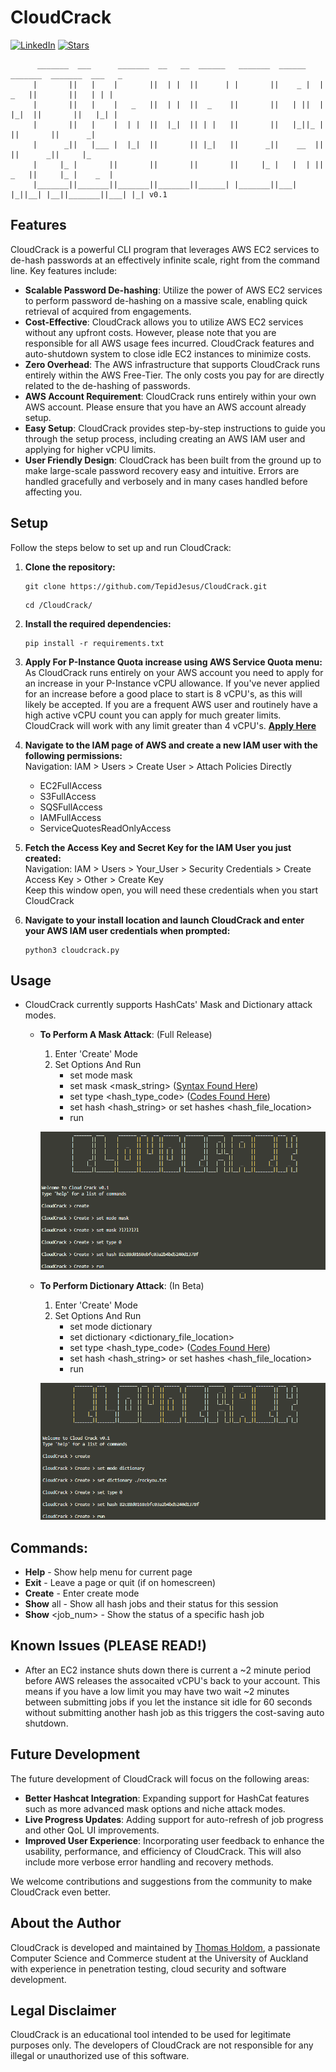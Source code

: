# CloudCrack

[![LinkedIn](https://img.shields.io/badge/Connect%20on-LinkedIn-blue.svg)](https://www.linkedin.com/in/thomasholdom/)
[![Stars](https://img.shields.io/github/stars/TepidJesus/CloudCrack.svg)](https://github.com/TepidJesus/CloudCrack/stargazers)

          _______  ___      _______  __   __  ______   _______  ______    _______  _______  ___   _ 
         |       ||   |    |       ||  | |  ||      | |       ||    _ |  |   _   ||       ||   | | |
         |       ||   |    |   _   ||  | |  ||  _    ||       ||   | ||  |  |_|  ||       ||   |_| |
         |       ||   |    |  | |  ||  |_|  || | |   ||       ||   |_||_ |       ||       ||      _|
         |      _||   |___ |  |_|  ||       || |_|   ||      _||    __  ||       ||      _||     |_ 
         |     |_ |       ||       ||       ||       ||     |_ |   |  | ||   _   ||     |_ |    _  |
         |_______||_______||_______||_______||______| |_______||___|  |_||__| |__||_______||___| |_| v0.1


## Features

CloudCrack is a powerful CLI program that leverages AWS EC2 services to de-hash passwords at an effectively infinite scale, right from the command line. Key features include:

- **Scalable Password De-hashing**: Utilize the power of AWS EC2 services to perform password de-hashing on a massive scale, enabling quick retrieval of acquired from engagements.
- **Cost-Effective**: CloudCrack allows you to utilize AWS EC2 services without any upfront costs. However, please note that you are responsible for all AWS usage fees incurred. CloudCrack features and auto-shutdown system to close idle EC2 instances to minimize costs.
- **Zero Overhead**: The AWS infrastructure that supports CloudCrack runs entirely within the AWS Free-Tier. The only costs you pay for are directly related to the de-hashing of passwords.
- **AWS Account Requirement**: CloudCrack runs entirely within your own AWS account. Please ensure that you have an AWS account already setup.
- **Easy Setup**: CloudCrack provides step-by-step instructions to guide you through the setup process, including creating an AWS IAM user and applying for higher vCPU limits.
- **User Friendly Design**: CloudCrack has been built from the ground up to make large-scale password recovery easy and intuitive. Errors are handled gracefully and verbosely and in many cases handled before affecting you.

## Setup

Follow the steps below to set up and run CloudCrack:

1. **Clone the repository:**

   ```shell
   git clone https://github.com/TepidJesus/CloudCrack.git
   ```
      ```shell
   cd /CloudCrack/
   ```

2. **Install the required dependencies:**

   ```shell
   pip install -r requirements.txt
   ```

3. **Apply For P-Instance Quota increase using AWS Service Quota menu:**  
As CloudCrack runs entirely on your AWS account you need to apply for an increase in your P-Instance vCPU allowance. If you've never applied for an increase before a good place to start is 8 vCPU's, as this will likely be accepted. If you are a frequent AWS user and routinely have a high active vCPU count you can apply for much greater limits. CloudCrack will work with any limit greater than 4 vCPU's.
**[Apply Here](https://us-east-2.console.aws.amazon.com/servicequotas/home/services/ec2/quotas/L-417A185B)**


4. **Navigate to the IAM page of AWS and create a new IAM user with the following permissions:**  
Navigation: IAM > Users > Create User > Attach Policies Directly 
   - EC2FullAccess
   - S3FullAccess
   - SQSFullAccess
   - IAMFullAccess
   - ServiceQuotesReadOnlyAccess   

5. **Fetch the Access Key and Secret Key for the IAM User you just created:**  
Navigation: IAM > Users > Your_User > Security Credentials > Create Access Key > Other > Create Key  
Keep this window open, you will need these credentials when you start CloudCrack
6. **Navigate to your install location and launch CloudCrack and enter your AWS IAM user credentials when prompted:**

   ```shell
   python3 cloudcrack.py
   ```

## Usage
 - CloudCrack currently supports HashCats' Mask and Dictionary attack modes.
   - **To Perform A Mask Attack**: (Full Release)
      1. Enter 'Create' Mode
      2. Set Options And Run
         - set mode mask
         - set mask <mask_string> ([Syntax Found Here](https://hashcat.net/wiki/doku.php?id=mask_attack))
         - set type <hash_type_code> ([Codes Found Here](https://hashcat.net/wiki/doku.php?id=example_hashes))
         - set hash <hash_string> or set hashes <hash_file_location>
         - run  
      
      ![Example Mask Job](images/Example_Mask_Job.png)
   - **To Perform Dictionary Attack**: (In Beta)
      1. Enter 'Create' Mode
      2. Set Options And Run
         - set mode dictionary
         - set dictionary <dictionary_file_location>
         - set type <hash_type_code> ([Codes Found Here](https://hashcat.net/wiki/doku.php?id=example_hashes))
         - set hash <hash_string> or set hashes <hash_file_location>
         - run  

      ![Example Dictionary Job](images/Example_Dictionary_Job.png)

## Commands:
- **Help** - Show help menu for current page
- **Exit** - Leave a page or quit (if on homescreen)
- **Create** - Enter create mode
- **Show** all - Show all hash jobs and their status for this session
- **Show** <job_num> - Show the status of a specific hash job

## Known Issues (PLEASE READ!)
- After an EC2 instance shuts down there is current a ~2 minute period before AWS releases the assocaited vCPU's back to your account. This means if you have a low limit you may have two wait ~2 minutes between submitting jobs if you let the instance sit idle for 60 seconds without submitting another hash job as this triggers the cost-saving auto shutdown.

## Future Development

The future development of CloudCrack will focus on the following areas:

- **Better Hashcat Integration**: Expanding support for HashCat features such as more advanced mask options and niche attack modes.
- **Live Progress Updates**: Adding support for auto-refresh of job progress and other QoL UI improvements.
- **Improved User Experience**: Incorporating user feedback to enhance the usability, performance, and efficiency of CloudCrack. This will also include more verbose error handling and recovery methods.

We welcome contributions and suggestions from the community to make CloudCrack even better.

## About the Author

CloudCrack is developed and maintained by [Thomas Holdom](https://www.linkedin.com/in/thomasholdom/), a passionate Computer Science and Commerce student at the University of Auckland with experience in penetration testing, cloud security and software development.


## Legal Disclaimer

CloudCrack is an educational tool intended to be used for legitimate purposes only. The developers of CloudCrack are not responsible for any illegal or unauthorized use of this software.